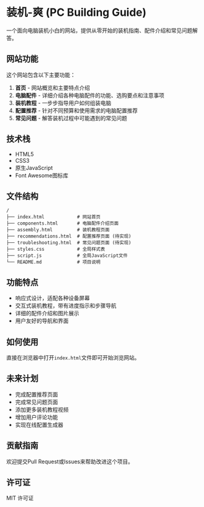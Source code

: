 # 装机-爽 (PC Building Guide)

一个面向电脑装机小白的网站，提供从零开始的装机指南、配件介绍和常见问题解答。

## 网站功能

这个网站包含以下主要功能：

1. **首页** - 网站概览和主要特点介绍
2. **电脑配件** - 详细介绍各种电脑配件的功能、选购要点和注意事项
3. **装机教程** - 一步步指导用户如何组装电脑
4. **配置推荐** - 针对不同预算和使用需求的电脑配置推荐
5. **常见问题** - 解答装机过程中可能遇到的常见问题

## 技术栈

- HTML5
- CSS3
- 原生JavaScript
- Font Awesome图标库

## 文件结构

```
/
├── index.html            # 网站首页
├── components.html       # 电脑配件介绍页面
├── assembly.html         # 装机教程页面
├── recommendations.html  # 配置推荐页面 (待实现)
├── troubleshooting.html  # 常见问题页面 (待实现)
├── styles.css            # 全局样式表
├── script.js             # 全局JavaScript文件
└── README.md             # 项目说明
```

## 功能特点

- 响应式设计，适配各种设备屏幕
- 交互式装机教程，带有进度指示和步骤导航
- 详细的配件介绍和图片展示
- 用户友好的导航和界面

## 如何使用

直接在浏览器中打开`index.html`文件即可开始浏览网站。

## 未来计划

- 完成配置推荐页面
- 完成常见问题页面
- 添加更多装机教程视频
- 增加用户评论功能
- 实现在线配置生成器

## 贡献指南

欢迎提交Pull Request或Issues来帮助改进这个项目。

## 许可证

MIT 许可证 